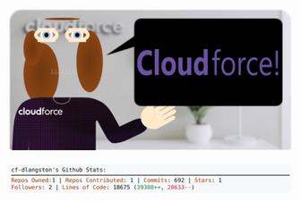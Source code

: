 <!-- 
Version 3.0.175
Built Mon Dec 30 2024 05:21:05 GMT+0000 (Coordinated Universal Time)
-->

<h1 align="center">
  <a href="https://github.com/dylanlangston/dylanlangston/tree/master/src" title="Click to View Source">
    <picture width="100%" alt="Dylan">
      <source media="(prefers-color-scheme: dark)" srcset="dylan-dark.svg?version=3.0.175">
      <img src="dylan-light.svg?version=3.0.175" alt="Dylan">
    </picture>
  </a>
</h1>

<div align="center">
  <picture width="100%" alt="Profile Info and Stats">
    <source media="(prefers-color-scheme: dark)" srcset="stats-dark.svg?version=3.0.175">
    <img src="stats-light.svg?version=3.0.175" alt="Profile Info and Stats">
  </picture>
</div>
